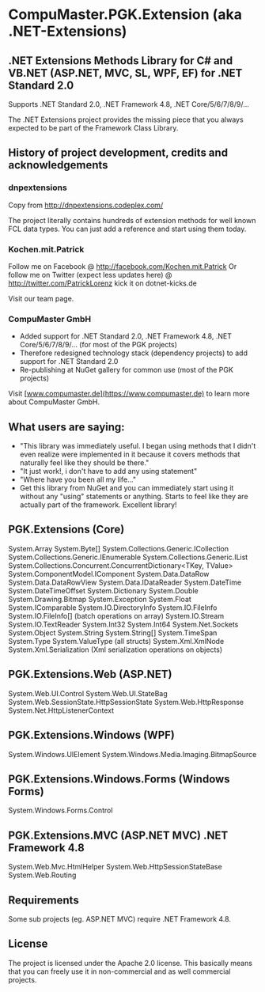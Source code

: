 # CompuMaster.PGK.Extension (aka .NET-Extensions)

## .NET Extensions Methods Library for C# and VB.NET (ASP.NET, MVC, SL, WPF, EF) for .NET Standard 2.0

Supports .NET Standard 2.0, .NET Framework 4.8, .NET Core/5/6/7/8/9/... 

The .NET Extensions project provides the missing piece that you always expected to be part of the Framework Class Library.

## History of project development, credits and acknowledgements

### dnpextensions

Copy from http://dnpextensions.codeplex.com/

The project literally contains hundreds of extension methods for well known FCL data types. You can just add a reference and start using them today.

### Kochen.mit.Patrick

Follow me on Facebook @ http://facebook.com/Kochen.mit.Patrick
Or follow me on Twitter (expect less updates here) @ http://twitter.com/PatrickLorenz   kick it on dotnet-kicks.de

Visit our team page.

### CompuMaster GmbH

* Added support for .NET Standard 2.0, .NET Framework 4.8, .NET Core/5/6/7/8/9/... (for most of the PGK projects)
* Therefore redesigned technology stack (dependency projects) to add support for .NET Standard 2.0
* Re-publishing at NuGet gallery for common use (most of the PGK projects)

Visit [www.compumaster.de](https://www.compumaster.de) to learn more about CompuMaster GmbH.

## What users are saying:

* "This library was immediately useful. I began using methods that I didn't even realize were implemented in it because it covers methods that naturally feel like they should be there."
* "It just work!, i don't have to add any using statement"
* "Where have you been all my life..."
* Get this library from NuGet and you can immediately start using it without any "using" statements or anything. Starts to feel like they are actually part of the framework. Excellent library!

## PGK.Extensions (Core)

System.Array
System.Byte[]
System.Collections.Generic.ICollection<T>
System.Collections.Generic.IEnumerable<T>
System.Collections.Generic.IList<T>
System.Collections.Concurrent.ConcurrentDictionary<TKey, TValue>
System.ComponentModel.IComponent
System.Data.DataRow
System.Data.DataRowView
System.Data.IDataReader
System.DateTime
System.DateTimeOffset
System.Dictionary
System.Double
System.Drawing.Bitmap
System.Exception
System.Float
System.IComparable<T>
System.IO.DirectoryInfo
System.IO.FileInfo
System.IO.FileInfo[] (batch operations on array)
System.IO.Stream
System.IO.TextReader
System.Int32
System.Int64
System.Net.Sockets
System.Object
System.String
System.String[]
System.TimeSpan
System.Type
System.ValueType (all structs)
System.Xml.XmlNode
System.Xml.Serialization (Xml serialization operations on objects)

## PGK.Extensions.Web (ASP.NET)

System.Web.UI.Control
System.Web.UI.StateBag
System.Web.SessionState.HttpSessionState
System.Web.HttpResponse
System.Net.HttpListenerContext

## PGK.Extensions.Windows (WPF)

System.Windows.UIElement
System.Windows.Media.Imaging.BitmapSource

## PGK.Extensions.Windows.Forms (Windows Forms)

System.Windows.Forms.Control

## PGK.Extensions.MVC (ASP.NET MVC) .NET Framework 4.8

System.Web.Mvc.HtmlHelper
System.Web.HttpSessionStateBase
System.Web.Routing

## Requirements

Some sub projects (eg. ASP.NET MVC) require .NET Framework 4.8.

## License

The project is licensed under the Apache 2.0 license. This basically means that you can freely use it in non-commercial and as well commercial projects.
